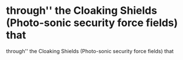 # through'' the Cloaking Shields (Photo-sonic security force fields) that

through'' the Cloaking Shields (Photo-sonic security force fields) that
